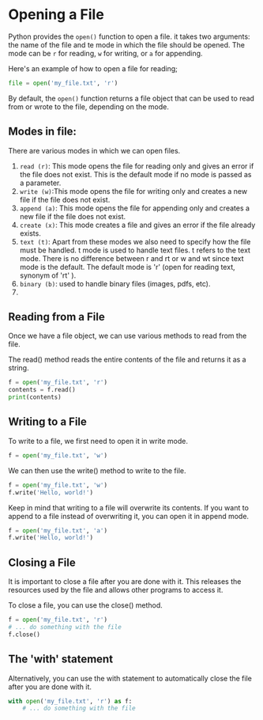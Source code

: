 # Opening a File
Python provides the `open()` function to open a file. it takes two arguments: the name of the file and te mode in which the file should be opened.
The mode can be `r` for reading, `w` for writing, or `a` for appending.

Here's an example of how to open a file for reading;
```python
file = open('my_file.txt', 'r')
```
By default, the `open()` function returns a file object that can be used to read from or wrote to the file, depending on the mode.

## Modes in file:
There are various modes in which we can open files.
1. `read (r)`: This mode opens the file for reading only and gives an error if the file does not exist. This is the default mode if no mode is passed as a parameter.
2. `write (w)`:This mode opens the file for writing only and creates a new file if the file does not exist.
3. `append (a)`: This mode opens the file for appending only and creates a new file if the file does not exist.
4. `create (x)`: This mode creates a file and gives an error if the file already exists.
5. `text (t)`: Apart from these modes we also need to specify how the file must be handled. t mode is used to handle text files. t refers to the text mode. There is no difference between r and rt or w and wt since text mode is the default. The default mode is 'r' (open for reading text, synonym of 'rt' ).
6. `binary (b)`: used to handle binary files (images, pdfs, etc).
7. 
## Reading from a File
Once we have a file object, we can use various methods to read from the file.

The read() method reads the entire contents of the file and returns it as a string.
```python 
f = open('my_file.txt', 'r')
contents = f.read()
print(contents)
```

## Writing to a File
To write to a file, we first need to open it in write mode.
```python
f = open('my_file.txt', 'w')

```
We can then use the write() method to write to the file.
```python
f = open('my_file.txt', 'w')
f.write('Hello, world!')

```
Keep in mind that writing to a file will overwrite its contents. If you want to append to a file instead of overwriting it, you can open it in append mode.

```python 
f = open('my_file.txt', 'a')
f.write('Hello, world!')
```
## Closing a File
It is important to close a file after you are done with it. This releases the resources used by the file and allows other programs to access it.

To close a file, you can use the close() method.
```python 
f = open('my_file.txt', 'r')
# ... do something with the file
f.close()

```
## The 'with' statement
Alternatively, you can use the with statement to automatically close the file after you are done with it.

```python
with open('my_file.txt', 'r') as f:
    # ... do something with the file
```